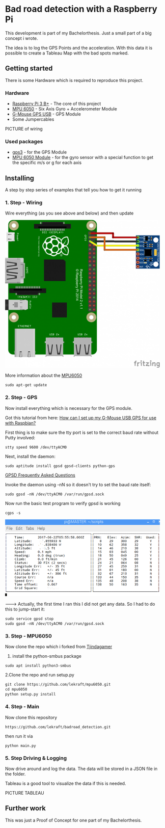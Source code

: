 # Bad road detection with a Raspberry Pi

This development is part of my Bachelorthesis. Just a small part of a big concept i wrote.

The idea is to log the GPS Points and the acceleration. With this data it is possible to create a Tableau Map with the bad spots marked.

## Getting started
There is some Hardware which is required to reproduce this project.

### Hardware

* [Raspberry Pi 3 B+](https://www.conrad.de/de/p/raspberry-pi-3-b-1-gb-4-x-1-4-ghz-raspberry-pi-1668026.html) - The core of this project
* [MPU 6050](https://www.invensense.com/products/motion-tracking/6-axis/mpu-6050/) - Six Axis Gyro + Accelerometer Module
* [G-Mouse GPS USB](https://www.amazon.de/USB-GPS-Modul-Navigation-funktioniert-wasserdicht-staubabweisend/dp/B07LBWF1P7/ref=asc_df_B07LBWF1P7/?tag=googshopde-21&linkCode=df0&hvadid=310652715332&hvpos=1o1&hvnetw=g&hvrand=12591051512553471016&hvpone=&hvptwo=&hvqmt=&hvdev=c&hvdvcmdl=&hvlocint=&hvlocphy=9042192&hvtargid=pla-660323231009&psc=1&th=1&psc=1&tag=&ref=&adgrpid=64570534231&hvpone=&hvptwo=&hvadid=310652715332&hvpos=1o1&hvnetw=g&hvrand=12591051512553471016&hvqmt=&hvdev=c&hvdvcmdl=&hvlocint=&hvlocphy=9042192&hvtargid=pla-660323231009) - GPS Module
* Some Jumpercables

PICTURE of wiring

### Used packages

* [gps3](https://pypi.org/project/gps3/) - for the GPS Module
* [MPU 6050 Module](https://github.com/lekraft/mpu6050) - for the gyro sensor with a special function to get the specific m/s or g for each axis


## Installing

A step by step series of examples that tell you how to get it running

### 1. Step - Wiring
Wire everything (as you see above and below) and then update

![Wiring MPU6050](pictures/GY-521_accelerometer_Gyroscope_Steckplatine-524x500.png)

More information about the [MPU6050](https://tutorials-raspberrypi.de/rotation-und-beschleunigung-mit-dem-raspberry-pi-messen/)

```
sudo apt-get update
```



### 2. Step - GPS
Now install everything which is necessary for the GPS module.

Got this tutorial from here: [How can I set up my G-Mouse USB GPS for use with Raspbian?](https://raspberrypi.stackexchange.com/questions/68816/how-can-i-set-up-my-g-mouse-usb-gps-for-use-with-raspbian)

First thing is to make sure the tty port is set to the correct baud rate without Putty involved:
```
stty speed 9600 /dev/ttyACM0
```
Next, install the daemon:

```
sudo aptitude install gpsd gpsd-clients python-gps
```
[GPSD Frequently Asked Questions](http://www.catb.org/gpsd/faq.html)

Invoke the daemon using -nN so it doesn't try to set the baud rate itself:
```
sudo gpsd -nN /dev/ttyACM0 /var/run/gpsd.sock
```
Now run the basic test program to verify gpsd is working
```
cgps -s
```

![Logging](pictures/EL8Ev.png)

---> Actually, the first time I ran this I did not get any data. So I had to do this to jump-start it:
```
sudo service gpsd stop
sudo gpsd -nN /dev/ttyACM0 /var/run/gpsd.sock
```

### 3. Step - MPU6050
Now clone the repo which i forked from [Tjindagamer](https://github.com/Tijndagamer/mpu6050)

1. install the python-smbus package
```
sudo apt install python3-smbus
```

2.Clone the repo and run setup.py
```
git clone https://github.com/lekraft/mpu6050.git
cd mpu6050
python setup.py install
```


### 4. Step - Main
Now clone this repository
```
https://github.com/lekraft/badroad_detection.git
```

then run it via
```
python main.py
```

### 5. Step Driving & Logging
Now drive around and log the data. The data will be stored in a JSON file in the folder.

Tableau is a good tool to visualize the data if this is needed.

PICTURE TABLEAU

## Further work
This was just a Proof of Concept for one part of my Bachelorthesis.
